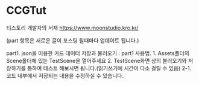 # CCGTut
티스토리 개발자의 서재 https://www.moonstudio.kro.kr/

(part 항목은 새로운 글이 포스팅 될때마다 업데이트 됩니다.)

part1. json을 이용한 카드 데이터 저장과 불러오기
 : part1 사용법. 1. Assets폴더의 Scene폴더에 있는 TestScene을 열어주세요
                2. TestScene화면 상의 불러오기와 저장하기를 통하여 태스트 해보시면 됩니다.(읽기쓰기에 시간이 다소 걸릴 수 있음)
                2-1. 코드 내부에서 저장되는 내용을 수정하실 수 있습니다.
